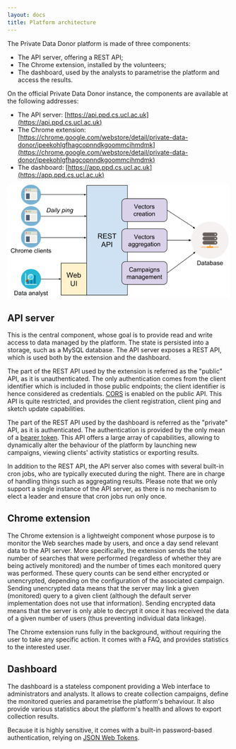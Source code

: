 ```yaml
---
layout: docs
title: Platform architecture
---
```


The Private Data Donor platform is made of three components:

  * The API server, offering a REST API;
  * The Chrome extension, installed by the volunteers;
  * The dashboard, used by the analysts to parametrise the platform and access the results.

On the official Private Data Donor instance, the components are available at the following addresses:

  * The API server: [https://api.ppd.cs.ucl.ac.uk](https://api.ppd.cs.ucl.ac.uk)
  * The Chrome extension: [https://chrome.google.com/webstore/detail/private-data-donor/ipeekohlgfhagcopnndkgoommcihmdmk](https://chrome.google.com/webstore/detail/private-data-donor/ipeekohlgfhagcopnndkgoommcihmdmk)
  * The dashboard: [https://app.ppd.cs.ucl.ac.uk](https://app.ppd.cs.ucl.ac.uk)

![Architecture overview](/assets/images/architecture.png)

## API server

This is the central component, whose goal is to provide read and write access to data managed by the platform.
The state is persisted into a storage, such as a MySQL database.
The API server exposes a REST API, which is used both by the extension and the dashboard.

The part of the REST API used by the extension is referred as the "public" API, as it is unauthenticated.
The only authentication comes from the client identifier which is included in those public endpoints; the client identifier is hence considered as credentials.
[CORS](https://en.wikipedia.org/wiki/Cross-origin_resource_sharing) is enabled on the public API.
This API is quite restricted, and provides the client registration, client ping and sketch update capabilities.

The part of the REST API used by the dashboard is referred as the "private" API, as it is authenticated.
The authentication is provided by the only mean of a [bearer token](https://swagger.io/docs/specification/authentication/bearer-authentication/).
This API offers a large array of capabilities, allowing to dynamically alter the behaviour of the platform by launching new campaigns, viewing clients' activity statistics or exporting results.

In addition to the REST API, the API server also comes with several built-in cron jobs, who are typically executed during the night.
There are in charge of handling things such as aggregating results.
Please note that we only support a single instance of the API server, as there is no mechanism to elect a leader and ensure that cron jobs run only once.

## Chrome extension

The Chrome extension is a lightweight component whose purpose is to monitor the Web searches made by users, and once a day send relevant data to the API server.
More specifically, the extension sends the total number of searches that were performed (regardless of whether they are being actively monitored) and the number of times each monitored query was performed.
These query counts can be send either encrypted or unencrypted, depending on the configuration of the associated campaign.
Sending unencrypted data means that the server may link a given (monitored) query to a given client (although the default server implementation does not use that information).
Sending encrypted data means that the server is only able to decrypt it once it has received the data of a given number of users (thus preventing individual data linkage).

The Chrome extension runs fully in the background, without requiring the user to take any specific action.
It comes with a FAQ, and provides statistics to the interested user.

## Dashboard

The dashboard is a stateless component providing a Web interface to administrators and analysts.
It allows to create collection campaigns, define the monitored queries and parametrise the platform's behaviour.
It also provide various statistics about the platform's health and allows to export collection results.

Because it is highly sensitive, it comes with a built-in password-based authentication, relying on [JSON Web Tokens](https://jwt.io).
